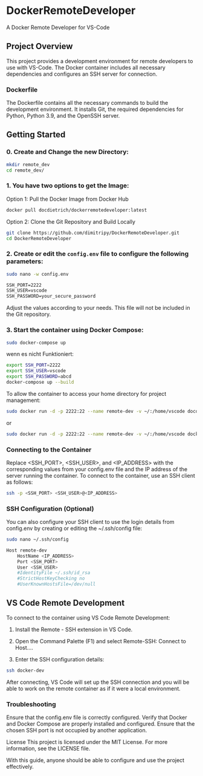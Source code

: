 # DockerRemoteDeveloper
A Docker Remote Developer for VS-Code

## Project Overview
This project provides a development environment for remote developers to use with VS-Code. The Docker container includes all necessary dependencies and configures an SSH server for connection.

### Dockerfile
The Dockerfile contains all the necessary commands to build the development environment. It installs Git, the required dependencies for Python, Python 3.9, and the OpenSSH server.

## Getting Started
### 0. Create and Change the new Directory:

```sh
mkdir remote_dev
cd remote_dev/
```
### 1. You have two options to get the Image:

Option 1: Pull the Docker Image from Docker Hub 
```sh
docker pull docdietrich/dockerremotedeveloper:latest
```
Option 2: Clone the Git Repository and Build Locally
```sh
git clone https://github.com/dimitripy/DockerRemoteDeveloper.git
cd DockerRemoteDeveloper
```
### 2. Create or edit the `config.env` file to configure the following parameters:

```sh
sudo nano -w config.env
```
```txt
SSH_PORT=2222
SSH_USER=vscode
SSH_PASSWORD=your_secure_password
```
Adjust the values according to your needs. This file will not be included in the Git repository.

### 3. Start the container using Docker Compose:
```sh
sudo docker-compose up
```
wenn es nicht Funktioniert:
```sh
export SSH_PORT=2222
export SSH_USER=vscode
export SSH_PASSWORD=abcd
docker-compose up --build
```
To allow the container to access your home directory for project management:
```sh
sudo docker run -d -p 2222:22 --name remote-dev -v ~/:/home/vscode docdietrich/dockerremotedeveloper:latest
```
or
```sh
sudo docker run -d -p 2222:22 --name remote-dev -v ~/:/home/vscode dockerremotedeveloper:latest
```
### Connecting to the Container
Replace <SSH_PORT>, <SSH_USER>, and <IP_ADDRESS> with the corresponding values from your config.env file and the IP address of the server running the container.
To connect to the container, use an SSH client as follows:
```sh
ssh -p <SSH_PORT> <SSH_USER>@<IP_ADDRESS>
```
### SSH Configuration (Optional)
You can also configure your SSH client to use the login details from config.env by creating or editing the ~/.ssh/config file:
```sh
sudo nano ~/.ssh/config
```
```sh
Host remote-dev
    HostName <IP_ADDRESS>
    Port <SSH_PORT>
    User <SSH_USER>
    #IdentityFile ~/.ssh/id_rsa
    #StrictHostKeyChecking no
    #UserKnownHostsFile=/dev/null
```
## VS Code Remote Development
To connect to the container using VS Code Remote Development:

1. Install the Remote - SSH extension in VS Code.

2. Open the Command Palette (F1) and select Remote-SSH: Connect to Host....

3. Enter the SSH configuration details:

```sh
ssh docker-dev 
```

After connecting, VS Code will set up the SSH connection and you will be able to work on the remote container as if it were a local environment.

### Troubleshooting
Ensure that the config.env file is correctly configured.
Verify that Docker and Docker Compose are properly installed and configured.
Ensure that the chosen SSH port is not occupied by another application.

License
This project is licensed under the MIT License. For more information, see the LICENSE file.

With this guide, anyone should be able to configure and use the project effectively.
